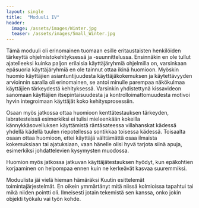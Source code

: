 ```yaml
---
layout: single
title:  "Moduuli IV"
header:
  image: /assets/images/Winter.jpg
  teaser: /assets/images/Small_Winter.jpg
---
```

Tämä moduuli oli erinomainen tuomaan esille eritaustaisten henkilöiden tärkeyttä ohjelmistokehityksessä ja -suunnittelussa. Ensinnäkin en ole tullut ajatelleeksi kuinka paljon erilaisia käyttäjäryhmiä ohjelmilla on, varsinkaan epäsuoria käyttäjäryhmiä en ole tainnut ottaa ikinä huomioon. Myöskin huomio käyttäjien asiantuntijuudesta käyttäjäkokemuksen ja käytettävyyden arvioinnin saralla oli erinomainen, se antoi minulle parempaa näkökulmaa käyttäjien tärkeydestä kehityksessä. Varsinkin yhdistettynä kissavideon sanomaan käyttäjien itsepintaisuudesta ja kontrolloimattomuudesta motivoi hyvin integroimaan käyttäjät koko kehitysprosessiin.

Osaan myös jatkossa ottaa huomioon kenttätestauksen tärkeyden, labratesteissä esimerkiksi ei tulisi mieleenkään kokeilla kännykkäsovelluksen käyttämistä räntäsateessa villahanskat kädessä yhdellä kädellä tuulen riepotellessa sontikkaa toisessa kädessä. Toisaalta osaan ottaa huomioon, ettei käyttäjä välttämättä osaa ilmaista kokemuksiaan tai ajatuksiaan, vaan hänelle olisi hyvä tarjota siinä apuja, esimerkiksi johdattelevien kysymysten muodossa.

Huomion myös jatkossa jatkuvan käyttäjätestauksen hyödyt, kun epäkohtien korjaaminen on helpompaa ennen kuin ne kerkeävät kasvaa suuremmiksi.

Moduulista jäi vielä hieman hämäräksi Kuutin esittelemät toimintajärjestelmät. En oikein ymmärtänyt mitä niissä kolmioissa tapahtui tai mikä niiden pointti oli. Ilmeisesti jotain tekemistä sen kanssa, onko jokin objekti työkalu vai työn kohde.
